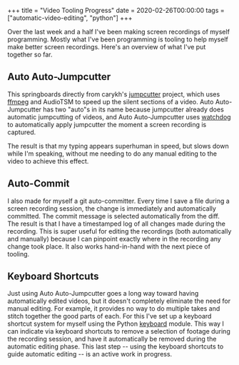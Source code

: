 +++
title = "Video Tooling Progress"
date = 2020-02-26T00:00:00
tags = ["automatic-video-editing", "python"]
+++

Over the last week and a half I've been making screen recordings of myself programming. Mostly what I've been programming is tooling to help myself make better screen recordings. Here's an overview of what I've put together so far.

## Auto Auto-Jumpcutter

This springboards directly from carykh's [jumpcutter](https://github.com/carykh/jumpcutter) project, which uses [ffmpeg](https://www.ffmpeg.org/) and AudioTSM to speed up the silent sections of a video. Auto Auto-Jumpcutter has two "auto"s in its name because jumpcutter already does automatic jumpcutting of videos, and Auto Auto-Jumpcutter uses [watchdog](https://pythonhosted.org/watchdog/) to automatically apply jumpcutter the moment a screen recording is captured.

The result is that my typing appears superhuman in speed, but slows down while I'm speaking, without me needing to do any manual editing to the video to achieve this effect.

## Auto-Commit

I also made for myself a git auto-committer. Every time I save a file during a screen recording session, the change is immediately and automatically committed. The commit message is selected automatically from the diff. The result is that I have a timestamped log of all changes made during the recording. This is super useful for editing the recordings (both automatically and manually) because I can pinpoint exactly where in the recording any change took place. It also works hand-in-hand with the next piece of tooling.

## Keyboard Shortcuts

Just using Auto Auto-Jumpcutter goes a long way toward having automatically edited videos, but it doesn't completely eliminate the need for manual editing.
For example, it provides no way to do multiple takes and stitch together the good parts of each. For this I've set up a keyboard shortcut system for myself using the Python [keyboard](https://pypi.org/project/keyboard/) module. This way I can indicate via keyboard shortcuts to remove a selection of footage during the recording session, and have it automatically be removed during the automatic editing phase. This last step -- using the keyboard shortcuts to guide automatic editing -- is an active work in progress.
